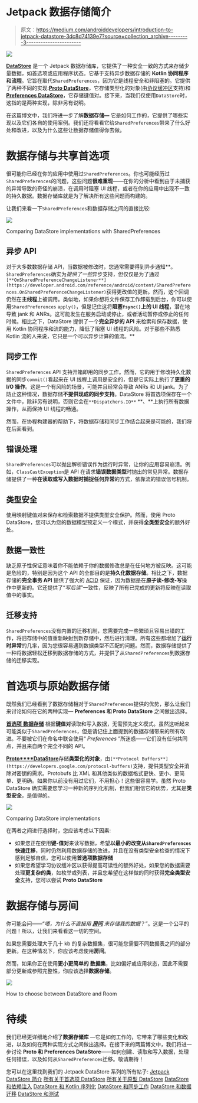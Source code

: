 # Jetpack 数据存储简介

> 原文：<https://medium.com/androiddevelopers/introduction-to-jetpack-datastore-3dc8d74139e7?source=collection_archive---------3----------------------->

![](img/fda03c74b14dc698b050c410ba68987c.png)

[**DataStore**](https://developer.android.com/topic/libraries/architecture/datastore) 是一个 Jetpack 数据存储库，它提供了一种安全一致的方式来存储少量数据，如首选项或应用程序状态。它基于支持异步数据存储的 **Kotlin 协同程序和流程**。它旨在取代`SharedPreferences`，因为它是线程安全和非阻塞的。它提供了两种不同的实现:[**Proto DataStore**](https://developer.android.com/topic/libraries/architecture/datastore?gclid=CjwKCAiA55mPBhBOEiwANmzoQtX8aFaxx5WFTDOpYVN429tF3U8X3BnZu8ZMfJhRqGtyme_PzaypHhoCQDsQAvD_BwE&gclsrc=aw.ds#datastore-typed)，它存储类型化的对象(由[协议缓冲区](https://developers.google.com/protocol-buffers)支持)和[**Preferences DataStore**](https://developer.android.com/topic/libraries/architecture/datastore?gclid=CjwKCAiA55mPBhBOEiwANmzoQtX8aFaxx5WFTDOpYVN429tF3U8X3BnZu8ZMfJhRqGtyme_PzaypHhoCQDsQAvD_BwE&gclsrc=aw.ds#datastore-preferences)，它存储键值对。接下来，当我们仅使用`DataStore`时，这指的是两种实现，除非另有说明。

在这篇博文中，我们将进一步了解**数据存储—** 它是如何工作的，它提供了哪些实现以及它们各自的使用案例。我们还将看看它给`SharedPreferences`带来了什么好处和改进，以及为什么这些让数据存储值得你去做。

# 数据存储与共享首选项

很可能你已经在你的应用中使用过`SharedPreferences`。你也可能经历过`SharedPreferences`的问题，这些问题**很难重现**——在你的分析中看到由于未捕获的异常导致的奇怪的崩溃，在调用时阻塞 UI 线程，或者在你的应用中出现不一致的持久数据。数据存储库就是为了解决所有这些问题而构建的。

让我们来看一下`SharedPreferences`和数据存储之间的直接比较:

![](img/ff12eecb6d04fad51b39d79d8377030d.png)

Comparing DataStore implementations with SharedPreferences

## **异步 API**

对于大多数数据存储 API，当数据被修改时，您通常需要得到异步通知**。`SharedPreferences`确实为*提供了一些*异步支持，但仅仅是为了通过`[**OnSharedPreferenceChangeListener**](https://developer.android.com/reference/android/content/SharedPreferences.OnSharedPreferenceChangeListener)`获得更改值的更新。然而，这个回调仍然在**主线程**上被调用。类似地，如果你想将文件保存工作卸载到后台，你可以使用`SharedPreferences` `apply()`，但是记住这将**阻塞`fsync()`上的 UI 线程**，潜在地导致 jank 和 ANRs。这可能发生在服务启动或停止，或者活动暂停或停止的任何时候。相比之下，DataStore 提供了一个**完全异步的 API** 来检索和保存数据，使用 Kotlin 协同程序和流的能力，降低了阻塞 UI 线程的风险。对于那些不熟悉 Kotlin 流的人来说，它只是一个可以异步计算的值流。**

## **同步工作**

`SharedPreferences` API 支持开箱即用的同步工作。然而，它的用于修改持久化数据的同步`commit()`看起来在 UI 线程上调用是安全的，但是它实际上执行了**更重的 I/O 操作**。这是一个有风险的场景，可能并且经常会导致 ANRs 和 UI jank。为了防止这种情况，数据存储**不提供现成的同步支持**。DataStore 将首选项保存在一个文件中，除非另有说明，否则它会在`**Dispatchers.IO**` **、**上执行所有数据操作，从而保持 UI 线程的畅通。

然而，在协程构建器的帮助下，将数据存储和同步工作结合起来是可能的，我们将在后面看到。

## **错误处理**

`SharedPreferences`可以抛出解析错误作为运行时异常，让你的应用容易崩溃。例如，`ClassCastException`是 API 在请求**错误数据类型**时抛出的常见异常。数据存储提供了一种**在读取或写入数据时捕捉任何异常**的方式，依靠流的错误信号机制。

## **类型安全**

使用映射键值对来保存和检索数据不提供类型安全保护。然而，使用 Proto DataStore，您可以为您的数据模型预定义一个模式，并获得**全类型安全**的额外好处。

## **数据一致性**

缺乏原子性保证意味着你不能依赖于你的数据修改总是在任何地方被反映。这可能是危险的，特别是因为这个 API 的全部目的是**持久化数据存储**。相比之下，数据存储的**完全事务 API** 提供了强大的 [ACID](https://en.wikipedia.org/wiki/ACID) 保证，因为数据是在**原子读-修改-写**操作中更新的。它还提供了“*写后读*”一致性，反映了所有已完成的更新将反映在读取值中的事实。

## **迁移支持**

`SharedPreferences`没有内置的迁移机制，您需要完成一些繁琐且容易出错的工作，将旧存储中的值重新映射到新存储中，然后进行清理。所有这些都增加了**运行时异常**的几率，因为您很容易遇到数据类型不匹配的问题。然而，数据存储提供了一种将数据轻松迁移到数据存储的方式，并提供了从`SharedPreferences`到数据存储的迁移实现。

# 首选项与原始数据存储

既然我们已经看到了数据存储相对于`SharedPreferences`提供的优势，那么让我们来讨论如何在它的两种实现— **Preferences 和 Proto DataStore** 之间做出选择。

[**首选项** **数据存储**](https://developer.android.com/topic/libraries/architecture/datastore?gclid=CjwKCAiA55mPBhBOEiwANmzoQtX8aFaxx5WFTDOpYVN429tF3U8X3BnZu8ZMfJhRqGtyme_PzaypHhoCQDsQAvD_BwE&gclsrc=aw.ds#datastore-preferences) 根据**键值对**读取和写入数据，无需预先定义模式。虽然这听起来可能类似于`SharedPreferences`，但是请记住上面提到的数据存储带来的所有改进。不要被它们在命名中联合使用“ *Preferences* ”所迷惑——它们没有任何共同点，并且来自两个完全不同的 API。

[**Proto****DataStore**](https://developer.android.com/topic/libraries/architecture/datastore?gclid=CjwKCAiA55mPBhBOEiwANmzoQtX8aFaxx5WFTDOpYVN429tF3U8X3BnZu8ZMfJhRqGtyme_PzaypHhoCQDsQAvD_BwE&gclsrc=aw.ds#datastore-typed)存储**类型化的对象**，由`[**Protocol Buffers**](https://developers.google.com/protocol-buffers)`支持，提供类型安全并消除对密钥的需求。Protobufs 比 XML 和其他类似的数据格式更快、更小、更简单、更明确。如果你以前没有用过它们，不用担心！这些很容易学。虽然 Proto DataStore 确实需要您学习一种新的序列化机制，但我们相信它的优势，尤其是**类型安全**，是值得的。

![](img/96930be058b8dcd470b4861aac345424.png)

Comparing DataStore implementations

在两者之间进行选择时，您应该考虑以下因素:

*   如果您正在使用**键-值对**来读写数据，希望**以最小的改变从`SharedPreferences`快速迁移**，同时仍然利用数据存储的改进，并且在没有类型安全检查的情况下感到足够自信，您可以使用**首选项数据存储**
*   如果您希望学习协议缓冲区以获得提高可读性的额外好处，如果您的数据需要处理**更复杂的类**，如枚举或列表，并且您希望在这样做的同时获得**完全类型安全**支持，您可以尝试 **Proto DataStore**

# 数据存储与房间

你可能会问——“*嗯，为什么不直接用* [***房间***](https://developer.android.com/training/data-storage/room) *来存储我的数据*？”。这是一个公平的问题！所以，让我们来看看这一切的空间。

如果您需要处理大于几十 kb 的复杂数据集，很可能您需要不同数据表之间的部分更新。在这种情况下，你应该考虑使用**房间**。

然而，如果你正在使用**更小更简单的** **数据集**，比如偏好或应用状态，因此不需要部分更新或参照完整性，你应该选择**数据存储**。

![](img/1328d552d811150782f56dd0edc0d932.png)

How to choose between DataStore and Room

# 待续

我们已经更详细地介绍了**数据存储库** —它是如何工作的，它带来了哪些变化和改进，以及如何在两种实现方式之间做出选择。在接下来的两篇博文中，我们将进一步讨论 **Proto 和 Preferences DataStore**——如何创建、读取和写入数据，处理任何错误，以及如何从`SharedPreferences`迁移。敬请期待！

您可以在这里找到我们的 Jetpack DataStore 系列的所有帖子:
[Jetpack DataStore 简介](/androiddevelopers/introduction-to-jetpack-datastore-3dc8d74139e7)
[所有关于首选项 DataStore](/androiddevelopers/all-about-preferences-datastore-cc7995679334)
[所有关于原型 DataStore](/androiddevelopers/all-about-proto-datastore-1b1af6cd2879)
[DataStore 和依赖注入](/androiddevelopers/datastore-and-dependency-injection-ea32b95704e3)
[DataStore 和 Kotlin 序列化](/androiddevelopers/datastore-and-kotlin-serialization-8b25bf0be66c)
[DataStore 和同步工作](/androiddevelopers/datastore-and-synchronous-work-576f3869ec4c)
[DataStore 和数据迁移](/androiddevelopers/datastore-and-data-migration-fdca806eb1aa)
[DataStore 和测试](/androiddevelopers/datastore-and-testing-edf7ae8df3d8)